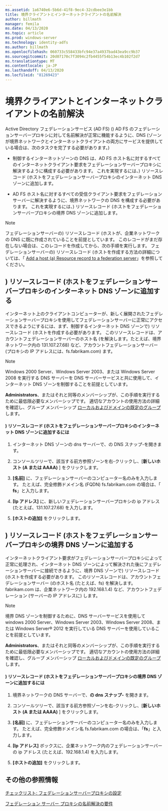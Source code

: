 ```yaml
---
ms.assetid: 1a6740e6-5b6d-41f8-9ec4-32cdbee3e1bb
title: 境界クライアントとインターネットクライアントの名前解決
author: billmath
manager: femila
ms.date: 04/13/2020
ms.topic: article
ms.prod: windows-server
ms.technology: identity-adfs
ms.author: billmath
ms.openlocfilehash: 060733c558433bfc94e37a4937bad43ea9cc9b37
ms.sourcegitcommit: 20d07170c7f3094c2fb4455f54b13ec4b102f2d7
ms.translationtype: MT
ms.contentlocale: ja-JP
ms.lasthandoff: 04/13/2020
ms.locfileid: "81269423"
---
```

# <a name="name-resolution-for-perimeter-and-internet-clients"></a>境界クライアントとインターネットクライアントの名前解決


Active Directory フェデレーションサービス (AD FS) \(\) AD FS のフェデレーションサーバープロキシに対して名前解決が正常に機能するように、DNS \(ゾーンが境界ネットワークとインターネットクライアントの両方にサービスを提供している場合は、次のタスクを完了する必要があります。\)  
  
-   制御するインターネットゾーンの DNS は、AD FS ホスト名に対するすべてのインターネットクライアント要求をフェデレーションサーバープロキシに解決するように構成する必要があります。 これを実現するには、\) リソースレコード \(ホストをフェデレーションサーバープロキシのインターネット DNS ゾーンに追加します。  
  
-   AD FS ホスト名に対するすべての受信クライアント要求をフェデレーションサーバーに解決するように、境界ネットワークの DNS を構成する必要があります。 これを実現するには、\) リソースレコード \(ホストをフェデレーションサーバープロキシの境界 DNS ゾーンに追加します。  
  
> [!NOTE]  
> フェデレーションサーバーの\) リソースレコード \(ホストが、企業ネットワークの DNS に既に作成されていることを前提としています。 このレコードがまだ存在しない場合は、このレコードを作成してから、次の手順を実行します。 フェデレーションサーバーの\) リソースレコード \(ホストを作成する方法の詳細については、「 [Add a host &#40;a&#41; Resource record to a federation server](Add-a-Host--A--Resource-Record-to-Corporate-DNS-for-a-Federation-Server.md)」を参照してください。  
  
## <a name="add-a-host-a-resource-record-to-the-internet-dns-zone-for-a-federation-server-proxy"></a>\) リソースレコード \(ホストをフェデレーションサーバープロキシのインターネット DNS ゾーンに追加する  
インターネット上のクライアントコンピューターが、新しく展開されたフェデレーションサーバープロキシを使用してフェデレーションサーバーに正常にアクセスできるようにするには、まず、制御するインターネット DNS ゾーンで\) リソースレコード \(ホストを作成する必要があります。 このリソースレコードは、アカウントフェデレーションサーバーのホスト名 \(を解決します。たとえば、境界ネットワーク内の 131.107.27.68\) など、アカウントフェデレーションサーバー \(プロキシの IP アドレスには、fs.fabrikam.com\) ます。  
  
> [!NOTE]  
> Windows 2000 Server、Windows Server 2003、または Windows Server 2008 を実行する DNS サーバーを DNS サーバーサービスと共に使用して、インターネット DNS ゾーンを制御することを前提としています。  
  
**Administrators**、またはそれと同等のメンバーシップが、この手順を実行するために最低限必要なメンバーシップです。  適切なアカウントの使用方法の詳細を確認し、グループ メンバーシップ [ローカルおよびドメインの既定のグループ](https://go.microsoft.com/fwlink/?LinkId=83477)します。   
  
#### <a name="to-add-a-host-a-resource-record-to-the-internet-dns-zone-for-a-federation-server-proxy"></a>\) リソースレコード \(ホストをフェデレーションサーバープロキシのインターネット DNS ゾーンに追加するには  
  
1.  インターネット DNS ゾーンの dns サーバーで、の DNS スナップ\-を開きます。  
  
2.  コンソールツリーで、該当する前方参照ゾーンを右\-クリックし、[**新しいホスト \(A または AAAA\)** ] をクリックします。  
  
3.  **[名前]** に、フェデレーションサーバーのコンピューター名のみを入力します。 たとえば、完全修飾ドメイン名 \(FQDN\) fs.fabrikam.com の場合は、「 **fs**」と入力します。  
  
4.  **[Ip アドレス]** に、新しいフェデレーションサーバープロキシの ip アドレス (たとえば、131.107.27.68) を入力します。  
  
5.  **[ホストの追加]** をクリックします。  
  
## <a name="add-a-host-a-resource-record-to-the-perimeter-dns-zone-for-a-federation-server-proxy"></a>\) リソースレコード \(ホストをフェデレーションサーバープロキシの境界 DNS ゾーンに追加する  
インターネットクライアント要求がフェデレーションサーバープロキシによって正常に処理され、インターネット DNS ゾーンによって解決された後にフェデレーションサーバーに接続できるように、境界 DNS ゾーンで\) リソースレコード \(ホストを作成する必要があります。 このリソースレコードは、アカウントフェデレーションサーバー \(のホスト名 (たとえば、fs) を解決します。 fabrikam.com は、企業ネットワーク内の 192.168.1.4\) など、アカウントフェデレーション \(サーバーの IP アドレスに\) します。  
  
> [!NOTE]  
> 境界 DNS ゾーンを制御するために、DNS サーバーサービスを使用して windows 2000 Server、Windows Server 2003、Windows Server 2008、または Windows Server&reg; 2012 を実行している DNS サーバーを使用していることを前提としています。  
  
**Administrators**、またはそれと同等のメンバーシップが、この手順を実行するために最低限必要なメンバーシップです。  適切なアカウントの使用方法の詳細を確認し、グループ メンバーシップ [ローカルおよびドメインの既定のグループ](https://go.microsoft.com/fwlink/?LinkId=83477)します。   
  
#### <a name="to-add-a-host-a-resource-record-to-the-perimeter-dns-zone-for-a-federation-server-proxy"></a>\) リソースレコード \(ホストをフェデレーションサーバープロキシの境界 DNS ゾーンに追加するには  
  
1.  境界ネットワークの DNS サーバーで、**の dns スナップ\-** を開きます。  
  
2.  コンソールツリーで、該当する前方参照ゾーンを右\-クリックし、[**新しいホスト \(A または AAAA\)** ] をクリックします。  
  
3.  **[名前]** に、フェデレーションサーバーのコンピューター名のみを入力します。 たとえば、完全修飾ドメイン名 fs.fabrikam.com の場合は、「**fs**」と入力します。  
  
4.  **[Ip アドレス]** ボックスに、企業ネットワーク内のフェデレーションサーバーの ip アドレス (たとえば、192.168.1.4) を入力します。  
  
5.  **[ホストの追加]** をクリックします。  
  
## <a name="additional-references"></a>その他の参照情報  
[チェックリスト: フェデレーションサーバープロキシの設定](Checklist--Setting-Up-a-Federation-Server-Proxy.md)  
  
[フェデレーション サーバー プロキシの名前解決の要件](https://technet.microsoft.com/library/dd807055.aspx)  
  

